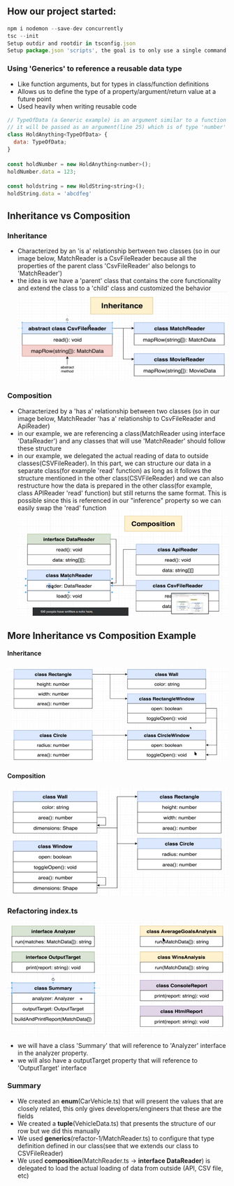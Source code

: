 ## How our project started:

```javascript
npm i nodemon --save-dev concurrently
tsc --init
Setup outdir and rootdir in tsconfig.json
Setup package.json 'scripts', the goal is to only use a single command to run 'concurrently' and 'nodemon'

```

### Using 'Generics' to reference a reusable data type

- Like function arguments, but for types in class/function definitions
- Allows us to define the type of a property/argument/return value at a future point
- Used heavily when writing reusable code

```javascript
// TypeOfData (a Generic example) is an argument similar to a function argument, so when we pass an argument to HoldAnything
// it will be passed as an argument(line 25) which is of type 'number'
class HoldAnything<TypeOfData> {
  data: TypeOfData;
}

const holdNumber = new HoldAnything<number>();
holdNumber.data = 123;

const holdstring = new HoldString<string>();
holdString.data = 'abcdfeg'

```

## Inheritance vs Composition

### Inheritance

- Characterized by an 'is a' relationship bertween two classes (so in our image below, MatchReader is a CsvFileReader because all the properties of the parent class 'CsvFileReader' also belongs to 'MatchReader')
- the idea is we have a 'parent' class that contains the core functionality and extend the class to a 'child' class and customized the behavior
  ![](images/inheritance.png)

### Composition

- Characterized by a 'has a' relationship between two classes (so in our image below, MatchReader 'has a' relationship to CsvFileReader and ApiReader)
- in our example, we are referencing a class(MatchReader using interface 'DataReader') and any classes that will use 'MatchReader' should follow these structure
- in our example, we delegated the actual reading of data to outside classes(CSVFileReader). In this part, we can structure our data in a separate class(for example 'read' function) as long as it follows the structure mentioned in the other class(CSVFileReader) and we can also restructure how the data is prepared in the other class(for example, class APIReader 'read' function) but still returns the same format. This is possible since this is referenced in our "inference" property so we can easily swap the 'read' function
  ![](images/composition.png)

## More Inheritance vs Composition Example

#### Inheritance

![](images/inheritance_example_1.png)

#### Composition

![](images/composition_example_1.png)

### Refactoring index.ts

![](images/refactor_index.png)

- we will have a class 'Summary' that will reference to 'Analyzer' interface in the analyzer property.
- we will also have a outputTarget property that will reference to 'OutputTarget' interface

### Summary

- We created an **enum**(CarVehicle.ts) that will present the values that are closely related, this only gives developers/engineers that these are the fields
- We created a **tuple**(VehicleData.ts) that presents the structure of our row but we did this manually
- We used **generics**(refactor-1/MatchReader.ts) to configure that type definition defined in our class(see that we extends our class to CSVFileReader<VehicleData>)
- We used **composition**(MatchReader.ts -> **interface DataReader**) is delegated to load the actual loading of data from outside (API, CSV file, etc)
